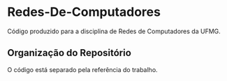 # Redes-De-Computadores

Código produzido para a disciplina de Redes de Computadores da UFMG.

## Organização do Repositório

O código está separado pela referência do trabalho. 